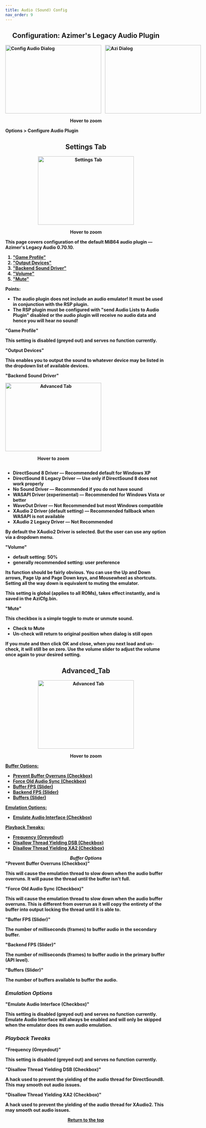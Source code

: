 ```yaml
---
title: Audio (Sound) Config
nav_order: 9
---
```


<style>
.zoom-pair {
  display: flex;
  gap: 12px;
  align-items: flex-end;
  justify-content: flex-start;
  position: relative;
  margin-left: auto;
  margin-right: auto;
  width: max-content;
  text-align: left;
}
.zoom-on-hover {
  display: inline-block;
  position: relative;
}
.zoom-on-hover img {
  display: block;
  cursor: zoom-in;
  transition: transform 0.3s ease;
  transform-origin: left center;
  position: relative;
  z-index: 1;
}
.zoom-on-hover:hover img {
  transform: scale(1.5);
}
.zoom-pair .zoom-on-hover:first-child:hover img {
  z-index: 9999;
}
.zoom-pair .zoom-on-hover:last-child:hover img {
  z-index: 100;
}
</style>

## <center>Configuration: Azimer's Legacy Audio Plugin</center>
<b>
<div class="zoom-pair">
  <div class="zoom-on-hover">
    <img src="/manual/asset/images/config_audio.png" alt="Config Audio Dialog" width="300" height="214" />
  </div>
  <div class="zoom-on-hover">
    <img src="/manual/asset/images/azi1.png" alt="Azi Dialog" width="300" height="214" />
  </div>
</div>
<p style="text-align: center;"><strong>Hover to zoom</strong></p>

<!-- ClauseEcho: Interactive Images -->

Options > Configure Audio Plugin

## <center>Settings Tab</center>
<b>
<div style="text-align: center;">
  <div class="zoom-on-hover">
  <img src="/manual/asset/images/azi1.png" alt="Settings Tab" width="300" height="214" />
  </div>
  <p><strong>Hover to zoom</strong></p>
</div>

<!-- ClauseEcho: Interactive Images -->

This page covers configuration of the default MiB64 audio plugin — Azimer's Legacy Audio 0.70.10.

<ol>
  <li><a href="#o1">"Game Profile"</a></li>
  <li><a href="#o2">"Output Devices"</a></li>
  <li><a href="#o3">"Backend Sound Driver"</a></li>
  <li><a href="#o4">"Volume"</a></li>
  <li><a href="#o5">"Mute"</a></li>
</ol>

Points:

- The audio plugin does not include an audio emulator! It must be used in conjunction with the RSP plugin.  
- The RSP plugin must be configured with "send Audio Lists to Audio Plugin" disabled or the audio plugin will receive no audio data and hence you will hear no sound!

<a name="o1"><strong>"Game Profile"</strong></a>

This setting is disabled (greyed out) and serves no function currently.

<a name="o2"><strong>"Output Devices"</strong></a>

This enables you to output the sound to whatever device may be listed in the dropdown list of available devices.

<a name="o3"><strong>"Backend Sound Driver"</strong></a>

<div class="zoom-on-hover" style="text-align: center;">
  <img src="/manual/asset/images/azi2.png" alt="Advanced Tab" width="300" height="214" />
  <p><strong>Hover to zoom</strong></p>
</div>

<ul>
  <li>DirectSound 8 Driver — Recommended default for Windows XP</li>
  <li>DirectSound 8 Legacy Driver — Use only if DirectSound 8 does not work properly</li>
  <li>No Sound Driver — Recommended if you do not have sound</li>
  <li>WASAPI Driver (experimental) — Recommended for Windows Vista or better</li>
  <li>WaveOut Driver — Not Recommended but most Windows compatible</li>
  <li>XAudio 2 Driver (default setting) — Recommended fallback when WASAPI is not available</li>
  <li>XAudio 2 Legacy Driver — Not Recommended</li>
</ul>

By default the XAudio2 Driver is selected. But the user can use any option via a dropdown menu.

<a name="o4"><strong>"Volume"</strong></a>

- default setting: 50%  
- generally recommended setting: user preference

Its function should be fairly obvious. You can use the Up and Down arrows, Page Up and Page Down keys, and Mousewheel as shortcuts. Setting all the way down is equivalent to muting the emulator.

This setting is global (applies to all ROMs), takes effect instantly, and is saved in the AziCfg.bin.

<a name="o5"><strong>"Mute"</strong></a>

This checkbox is a simple toggle to mute or unmute sound.

<ul>
  <li>Check to Mute</li>
  <li>Un-check will return to original position when dialog is still open</li>
</ul>

If you mute and then click OK and close, when you next load and un-check, it will still be on zero. Use the volume slider to adjust the volume once again to your desired setting.

## <center>Advanced_Tab</center>
<b>
<div style="text-align: center;">
  <div class="zoom-on-hover">
  <img src="/manual/asset/images/azi3.png" alt="Advanced Tab" width="300" height="214" />
  </div>
  <p><strong>Hover to zoom</strong></p></div>

<!-- ClauseEcho: Interactive Images -->

<a href="#Buffer_Options:">Buffer Options:</a>

<ul>
  <li><a href="#Prevent_Buffer_Overruns">Prevent Buffer Overruns (Checkbox)</a></li>
  <li><a href="#Force_Old_Audio_Sync">Force Old Audio Sync (Checkbox)</a></li>
  <li><a href="#Buffer_FPS">Buffer FPS (Slider)</a></li>
  <li><a href="#Backend_FPS">Backend FPS (Slider)</a></li>
  <li><a href="#Buffers">Buffers (Slider)</a></li>
</ul>

<a href="#Emulation_Options">Emulation Options:</a>

<ul>
  <li><a href="#Emulate Audio Interface">Emulate Audio Interface (Checkbox)</a></li>
</ul>

<a href="#Playback_Tweaks">Playback Tweaks:</a>

<ul>
  <li><a href="#Frequency">Frequency (Greyedout)</a></li>
  <li><a href="#Disallow Thread  Yielding DSB">Disallow Thread Yielding DSB (Checkbox)</a></li>
  <li><a href="#Disallow Thread  Yielding XA2">Disallow Thread Yielding XA2 (Checkbox)</a></li>
</ul>

<center><a name="Buffer_Options:"><em>Buffer Options</em></a></center>
<b>   
<a name="Prevent_Buffer_Overruns"><strong>"Prevent Buffer Overruns (Checkbox)"</strong></a>

This will cause the emulation thread to slow down when the audio buffer overruns. It will pause the thread until the buffer isn't full.

<a name="Force_Old_Audio_Sync"><strong>"Force Old Audio Sync (Checkbox)"</strong></a>

This will cause the emulation thread to slow down when the audio buffer overruns. This is different from overrun as it will copy the entirety of the buffer into output locking the thread until it is able to.

<a name="Buffer_FPS"><strong>"Buffer FPS (Slider)"</strong></a>

The number of milliseconds (frames) to buffer audio in the secondary buffer.

<a name="Backend_FPS"><strong>"Backend FPS (Slider)"</strong></a>

The number of milliseconds (frames) to buffer audio in the primary buffer (API level).

<a name="Buffers"><strong>"Buffers (Slider)"</strong></a>

The number of buffers available to buffer the audio.

<h3><a name="Emulation_Options"><strong><em>Emulation Options</em></strong></a></h3>

<a name="Emulate Audio Interface"><strong>"Emulate Audio Interface (Checkbox)"</strong></a>

This setting is disabled (greyed out) and serves no function currently. Emulate Audio Interface will always be enabled and will only be skipped when the emulator does its own audio emulation.

<h3><a name="Playback_Tweaks"><strong><em>Playback Tweaks</em></strong></a></h3>

<a name="Frequency"><strong>"Frequency (Greyedout)"</strong></a>

This setting is disabled (greyed out) and serves no function currently.

<a name="Disallow Thread  Yielding DSB"><strong>"Disallow Thread Yielding DSB (Checkbox)"</strong></a>

A hack used to prevent the yielding of the audio thread for DirectSound8. This may smooth out audio issues.

<a name="Disallow Thread  Yielding XA2"><strong>"Disallow Thread Yielding XA2 (Checkbox)"</strong></a>

A hack used to prevent the yielding of the audio thread for XAudio2. This may smooth out audio issues.

<p style="text-align:center"><a href="#">Return to the top</a></p>

<!-- ClauseEcho: Config Audio Protocol Complete -->

